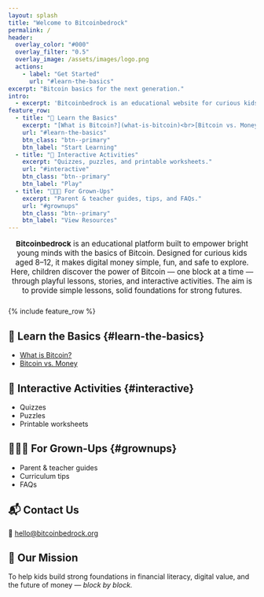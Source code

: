 ```yaml
---
layout: splash
title: "Welcome to Bitcoinbedrock"
permalink: /
header:
  overlay_color: "#000"
  overlay_filter: "0.5"
  overlay_image: /assets/images/logo.png
  actions:
    - label: "Get Started"
      url: "#learn-the-basics"
excerpt: "Bitcoin basics for the next generation."
intro: 
  - excerpt: 'Bitcoinbedrock is an educational website for curious kids aged 8–12. It makes digital money simple, fun, and safe to explore.'
feature_row:
  - title: "🧠 Learn the Basics"
    excerpt: "[What is Bitcoin?](what-is-bitcoin)<br>[Bitcoin vs. Money](bitcoin-vs-money)"
    url: "#learn-the-basics"
    btn_class: "btn--primary"
    btn_label: "Start Learning"
  - title: "🎯 Interactive Activities"
    excerpt: "Quizzes, puzzles, and printable worksheets."
    url: "#interactive"
    btn_class: "btn--primary"
    btn_label: "Play"
  - title: "👨‍👩‍👧 For Grown-Ups"
    excerpt: "Parent & teacher guides, tips, and FAQs."
    url: "#grownups"
    btn_class: "btn--primary"
    btn_label: "View Resources"
---
```

<div style="font-size: 0.95rem; max-width: 700px; margin: 0 auto 1.5rem auto; text-align: center;">
  <p>
    <strong>Bitcoinbedrock</strong> is an educational platform built to empower bright young minds with the basics of Bitcoin.
    Designed for curious kids aged 8–12, it makes digital money simple, fun, and safe to explore.
    Here, children discover the power of Bitcoin — one block at a time — through playful lessons, stories, and interactive activities. The aim is to provide simple lessons, solid foundations for strong futures. 
  </p>
</div>
{% include feature_row %}

## 🧠 Learn the Basics {#learn-the-basics}
- [What is Bitcoin?](what-is-bitcoin)
- [Bitcoin vs. Money](bitcoin-vs-money)

## 🎯 Interactive Activities {#interactive}
- Quizzes  
- Puzzles  
- Printable worksheets  

## 👨‍👩‍👧 For Grown-Ups {#grownups}
- Parent & teacher guides  
- Curriculum tips  
- FAQs  

## 📬 Contact Us
📧 [hello@bitcoinbedrock.org](mailto:hello@bitcoinbedrock.org)

## 🌿 Our Mission
To help kids build strong foundations in financial literacy, digital value, and the future of money — *block by block.*

